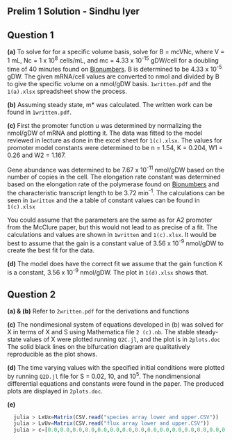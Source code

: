 ## Prelim 1 Solution - Sindhu Iyer

## Question 1

**(a)** To solve for for a specific volume basis, solve for B = mcVNc, where V = 1 mL, Nc = 1 x 10<sup>8</sup> cells/mL, and mc = 4.33 x 10<sup>-15</sup> gDW/cell for a doubling time of 40 minutes found on [Bionumbers][Td_1]. B is determined to be 4.33 x 10<sup>-5</sup> gDW. The given mRNA/cell values are converted to nmol and divided by B to give the specific volume on a nmol/gDW basis. ``1written.pdf`` and the ``1(a).xlsx`` spreadsheet show the process.
  
[Td_1]:https://bionumbers.hms.harvard.edu/bionumber.aspx?id=103892&ver=10&trm=mass+ecoli+cell+doubling+time+40+min&org=
  
**(b)** Assuming steady state, m* was calculated. The written work can be found in ``1written.pdf``.

**(c)** First the promoter function u was determined by normalizing the nmol/gDW of mRNA and plotting it. The data was fitted to the model reviewed in lecture as done in the excel sheet for ``1(c).xlsx``. The values for promoter model constants were determined to be n = 1.54, K = 0.204, W1 = 0.26 and W2 = 1.167. 

Gene abundance was determined to be 7.67 x 10<sup>-11</sup> nmol/gDW based on the number of copies in the cell.  The elongation rate constant was determined based on the elongation rate of the polymerase found on [Bionumbers][k_e] and the characteristic transcript length to be 3.72 min<sup>-1</sup>. The calculations can be seen in ``1written`` and the a table of constant values can be found in ``1(c).xlsx``

You could assume that the parameters are the same as for A2 promoter from the McClure paper, but this would not lead to as precise of a fit. The calculations and values are shown in ``1written`` and ``1(c).xlsx``. It would be best to assume that the gain is a constant value of 3.56 x 10<sup>-9</sup> nmol/gDW to create the best fit for the data.

[k_e]:https://bionumbers.hms.harvard.edu/bionumber.aspx?id=103021&ver=1&trm=rna+polymerase+elongation+rate&org=

**(d)** The model does have the correct fit we assume that the gain function K is a constant, 3.56 x 10<sup>-9</sup> nmol/gDW. The plot in ``1(d).xlsx`` shows that.

## Question 2

**(a) & (b)** Refer to ``2written.pdf`` for the derivations and functions

**(c)** The nondimesional system of equations developed in (b) was solved for X in terms of X and S using Mathematica file ``2 (c).nb``. The stable steady-state values of X were plotted running ``Q2C.jl``, and the plot is in ``2plots.doc`` The solid black lines on the bifurcation diagram are qualitatively reproducible as the plot shows.

**(d)** The time varying values with the specified initial conditions were plotted by running ``Q2D.jl`` file for S = 0.02, 10, and 10<sup>5</sup>. The nondimensional differential equations and constants were found in the paper. The produced plots are displayed in ``2plots.doc``.

**(e)**



  ```jl
    julia > LxUx=Matrix(CSV.read("species array lower and upper.CSV"))
    julia > LvUv=Matrix(CSV.read("flux array lower and upper.CSV"))
    julia > c=[0.0,0.0,0.0,0.0,0.0,0.0,0.0,0.0,0.0,0.0,0.0,0.0,0.0,0.0,0.0,-1.0,0.0,0.0,0.0,0.0,0.0]
  ```




